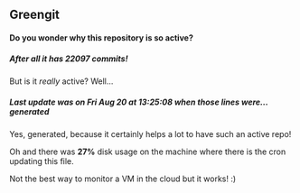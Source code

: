 ## Greengit

#### Do you wonder why this repository is so active?

##### After all it has 22097 commits!

But is it *really* active? Well...

##### Last update was on Fri Aug 20 at 13:25:08 when those lines were... generated

Yes, generated, because it certainly helps a lot to have such an active repo!

Oh and there was **27%** disk usage on the machine
where there is the cron updating this file.

Not the best way to monitor a VM in the cloud but it works! :)
